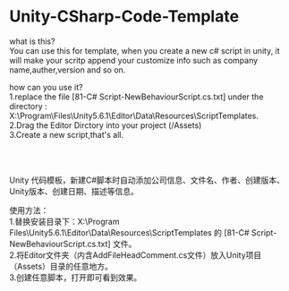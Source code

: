 # Unity-CSharp-Code-Template</br>
what is this?</br>
You can use this for template, when you create a new c# script in unity, it will make your scritp append your customize info such as company name,auther,version and so on.</br>

how can you use it?</br>
1.replace the file  [81-C# Script-NewBehaviourScript.cs.txt] under the directory :</br>X:\Program\Files\Unity5.6.1\Editor\Data\Resources\ScriptTemplates.</br>
2.Drag the Editor Dirctory into your project (/Assets)</br>
3.Create a new script,that's all.</br>

</br>
</br>


Unity 代码模板，新建C#脚本时自动添加公司信息、文件名、作者、创建版本、Unity版本、创建日期、描述等信息。</br>

使用方法：</br>
1.替换安装目录下：X:\Program Files\Unity5.6.1\Editor\Data\Resources\ScriptTemplates 的 [81-C# Script-NewBehaviourScript.cs.txt] 文件。</br>
2.将Editor文件夹（内含AddFileHeadComment.cs文件）放入Unity项目（Assets）目录的任意地方。</br>
3.创建任意脚本，打开即可看到效果。</br>
